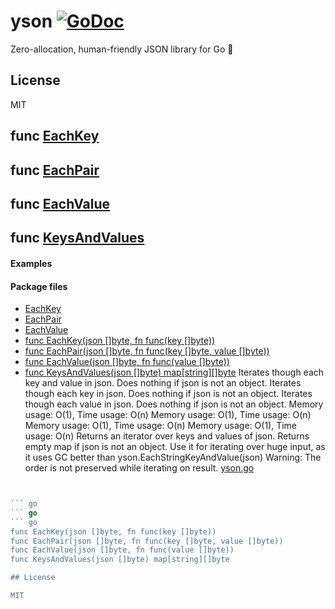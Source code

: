 # yson [![GoDoc](https://godoc.org/github.com/sheerun/yson?status.svg)](http://godoc.org/github.com/sheerun/yson)

Zero-allocation, human-friendly JSON library for Go :cake:

## License

MIT






















## <a name="EachKey">func</a> [EachKey](/src/target/yson.go?s=176:222#L1)
## <a name="EachPair">func</a> [EachPair](/src/target/yson.go?s=901:962#L22)
## <a name="EachValue">func</a> [EachValue](/src/target/yson.go?s=480:530#L10)
## <a name="KeysAndValues">func</a> [KeysAndValues](/src/target/yson.go?s=1315:1364#L34)
#### <a name="pkg-examples">Examples</a>
#### <a name="pkg-files">Package files</a>
* [EachKey](#example_EachKey)
* [EachPair](#example_EachPair)
* [EachValue](#example_EachValue)
* [func EachKey(json []byte, fn func(key []byte))](#EachKey)
* [func EachPair(json []byte, fn func(key []byte, value []byte))](#EachPair)
* [func EachValue(json []byte, fn func(value []byte))](#EachValue)
* [func KeysAndValues(json []byte) map[string][]byte](#KeysAndValues)
Iterates though each key and value in json. Does nothing if json is not an object.
Iterates though each key in json. Does nothing if json is not an object.
Iterates though each value in json. Does nothing if json is not an object.
Memory usage: O(1), Time usage: O(n)
Memory usage: O(1), Time usage: O(n)
Memory usage: O(1), Time usage: O(n)
Memory usage: O(1), Time usage: O(n)
Returns an iterator over keys and values of json. Returns empty map if json is not an object.
Use it for iterating over huge input, as it uses GC better than yson.EachStringKeyAndValue(json)
Warning: The order is not preserved while iterating on result.
[yson.go](/src/target/yson.go) 
```
```
```
```
``` go
``` go
``` go
``` go
func EachKey(json []byte, fn func(key []byte))
func EachPair(json []byte, fn func(key []byte, value []byte))
func EachValue(json []byte, fn func(value []byte))
func KeysAndValues(json []byte) map[string][]byte

## License

MIT
